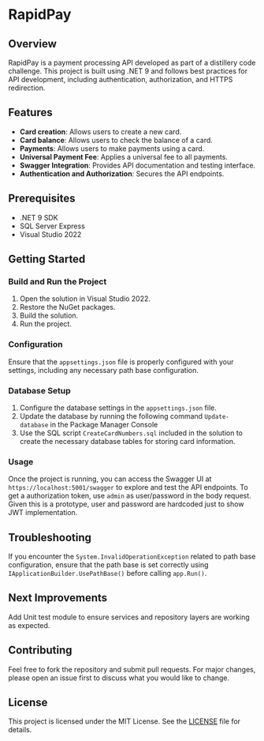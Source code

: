 # RapidPay

## Overview
RapidPay is a payment processing API developed as part of a distillery code challenge. This project is built using .NET 9 and follows best practices for API development, including authentication, authorization, and HTTPS redirection.

## Features
- **Card creation**: Allows users to create a new card.
- **Card balance**: Allows users to check the balance of a card.
- **Payments**: Allows users to make payments using a card.
- **Universal Payment Fee**: Applies a universal fee to all payments.
- **Swagger Integration**: Provides API documentation and testing interface.
- **Authentication and Authorization**: Secures the API endpoints.

## Prerequisites
- .NET 9 SDK
- SQL Server Express
- Visual Studio 2022

## Getting Started

### Build and Run the Project
1. Open the solution in Visual Studio 2022.
2. Restore the NuGet packages.
3. Build the solution.
4. Run the project.

### Configuration
Ensure that the `appsettings.json` file is properly configured with your settings, including any necessary path base configuration.

### Database Setup
1. Configure the database settings in the `appsettings.json` file.
2. Update the database by running the following command `Update-database` in the Package Manager Console
3. Use the SQL script `CreateCardNumbers.sql` included in the solution to create the necessary database tables for storing card information.

### Usage
Once the project is running, you can access the Swagger UI at `https://localhost:5001/swagger` to explore and test the API endpoints.
To get a authorization token, use `admin` as user/password in the body request. Given this is a prototype, user and password are hardcoded just to 
show JWT implementation.

## Troubleshooting
If you encounter the `System.InvalidOperationException` related to path base configuration, ensure that the path base is set correctly using `IApplicationBuilder.UsePathBase()`
before calling `app.Run()`.

## Next Improvements
Add Unit test module to ensure services and repository layers are working as expected.

## Contributing
Feel free to fork the repository and submit pull requests. For major changes, please open an issue first to discuss what you would like to change.

## License
This project is licensed under the MIT License. See the [LICENSE](LICENSE) file for details.
